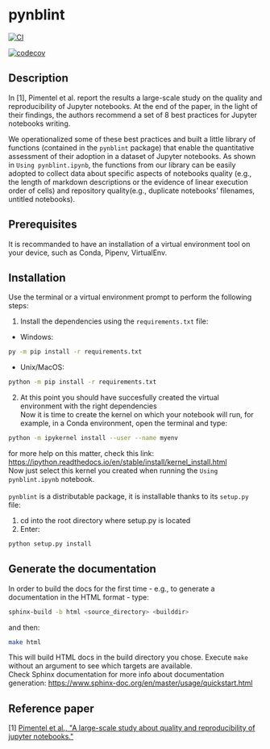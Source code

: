 # pynblint

[![CI](https://github.com/collab-uniba/pynblint/actions/workflows/CI.yml/badge.svg)](https://github.com/collab-uniba/pynblint/actions/workflows/CI.yml)

[![codecov](https://codecov.io/gh/collab-uniba/pynblint/branch/master/graph/badge.svg?token=CSX10BJ1CU)](https://codecov.io/gh/collab-uniba/pynblint)


## Description
In [1], Pimentel et al. report the results a large-scale study on the quality and reproducibility of Jupyter notebooks. At the end of the paper, in the light of their findings, the authors recommend a set of 8 best practices for Jupyter notebooks writing.

We operationalized some of these best practices and built a little library of functions (contained in the `pynblint` package) that enable the quantitative assessment of their adoption in a dataset of Jupyter notebooks.
As shown in `Using pynblint.ipynb`, the functions from our library can be easily adopted to collect data about specific aspects of notebooks quality (e.g., the length of markdown descriptions or the evidence of linear execution order of cells) and repository quality(e.g., duplicate notebooks' filenames, untitled notebooks).
## Prerequisites
It is recommanded to have an installation of a virtual environment tool on your device, such as Conda, Pipenv, VirtualEnv.
## Installation
Use the terminal or a virtual environment prompt to perform the following steps:
1. Install the dependencies using the `requirements.txt` file:
- Windows:
```bash
py -m pip install -r requirements.txt
```
- Unix/MacOS:
```bash
python -m pip install -r requirements.txt
```
2. At this point you should have succesfully created the virtual environment with the right dependencies<br>
Now it is time to create the kernel on which your notebook will run, for example, in a Conda environment, open the terminal and type:
```bash
python -m ipykernel install --user --name myenv
```
for more help on this matter, check this link: https://ipython.readthedocs.io/en/stable/install/kernel_install.html<br>
Now just select this kernel you created when running the `Using pynblint.ipynb` notebook.<br><br>
`pynblint` is a distributable package, it is installable thanks to its `setup.py` file:<br>
1. cd into the root directory where setup.py is located
2. Enter:
```bash
python setup.py install
```
## Generate the documentation
In order to build the docs for the first time - e.g., to generate a documentation in the HTML format - type:
```bash
sphinx-build -b html <source_directory> <builddir>
```
and then:
```bash
make html
```
This will build HTML docs in the build directory you chose. Execute `make` without an argument to see which targets are available.<br>
Check Sphinx documentation for more info about documentation generation: https://www.sphinx-doc.org/en/master/usage/quickstart.html

## Reference paper
[1] [Pimentel et al., "A large-scale study about quality and reproducibility of jupyter notebooks."](http://www2.ic.uff.br/~leomurta/papers/pimentel2019a.pdf)
